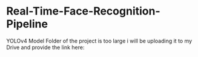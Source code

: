 # Real-Time-Face-Recognition-Pipeline
YOLOv4 Model Folder of the project is too large i will be uploading it to my Drive and provide the link here:


